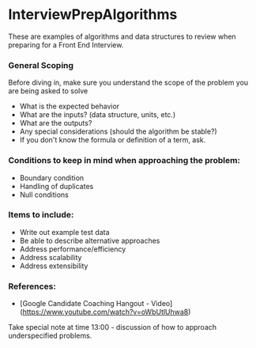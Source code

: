 # InterviewPrepAlgorithms


These are examples of algorithms and data structures to review when preparing for a Front End Interview.

### General Scoping
  Before diving in, make sure you understand the scope of the problem you are being asked to solve
  
  * What is the expected behavior
  * What are the inputs?  (data structure, units, etc.)
  * What are the outputs?
  * Any special considerations (should the algorithm be stable?)
  * If you don't know the formula or definition of a term, ask.
    
### Conditions to keep in mind when approaching the problem:
  * Boundary condition
  * Handling of duplicates
  * Null conditions
  
### Items to include:
  * Write out example test data
  * Be able to describe alternative approaches
  * Address performance/efficiency
  * Address scalability
  * Address extensibility
  
  
### References:
  * [Google Candidate Coaching Hangout - Video] (https://www.youtube.com/watch?v=oWbUtlUhwa8)
    
  Take special note at time 13:00 - discussion of how to approach underspecified problems.
